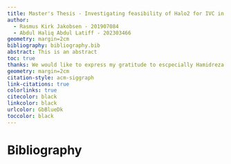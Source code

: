 ```yaml
---
title: Master's Thesis - Investigating feasibility of Halo2 for IVC in Rust
author:
  - Rasmus Kirk Jakobsen - 201907084
  - Abdul Haliq Abdul Latiff - 202303466
geometry: margin=2cm
bibliography: bibliography.bib
abstract: This is an abstract
toc: true
thanks: We would like to express my gratitude to escpecially Hamidreza Khoshakhlagh.
geometry: margin=2cm
citation-style: acm-siggraph
link-citations: true
colorlinks: true
citecolor: black
linkcolor: black
urlcolor: GbBlueDk
toccolor: black
---
```


# Bibliography

